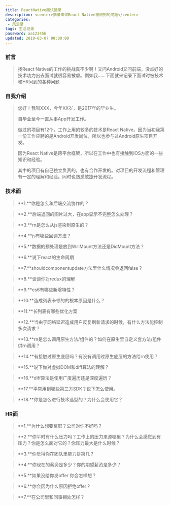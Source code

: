 ```yaml
---
title: ReactNative面试摘录
description: <center>摘录面试React Native被问到的问题</center>
categories:
 - 风云录
tags: 生活记录
password: aa123456
updated: 2019-03-07 00:00:00
---
```


### 前言

> 找React Native的工作的挑战真不少啊！又问Android又问前端，没点好的技术功力出去面试就很容易被虐。例如我......下面就来记录下面试时被技术和HR问到的各种问题

### 自我介绍

>您好！我叫XXX，今年XX岁，是2017年的毕业生。
>
>自毕业至今一直从事App开发工作。
>
>做过的项目有12个，工作上用的较多的技术是React Native。因为当初我第一份工作应聘的是Android开发岗位，所以也参与过Android原生项目开发。
>
>因为React Native是跨平台框架，所以在工作中也有接触到IOS方面的一些知识和经验。
>
>其中的项目有自己独立负责的，也有合作开发的。对项目的开发流程和管理有一定的理解和经验。同时也熟悉敏捷开发流程。
>
>

### 技术面

> **1.**你是怎么和后端交流协作的？

> **2.**后端返回的图片过大，在app显示不完整怎么处理？

> **3.**rn是怎么从js渲染到原生的？

> **4.**js有哪些回调方法？

> **5.**数据的预处理是放到WillMount方法还是DidMount方法？

> **6.**说下react的生命周期

> **7.**shouldcomponentupdate方法里什么情况会返回false？

> **8.**谈谈你对redux的理解

> **9.**es6有哪些新增特性？

> **10.**造成列表卡顿的的根本原因是什么？

> **11.**长列表有哪些优化方案

> **12.**当由于网络延迟造成用户反复刷新请求的时候，有什么方法能控制多次请求？

> **13.**rn是怎么调用原生方法/组件的？如何在原生里自定义套方法/组件供rn调用？

> **14.**有接触过原生底层吗？有没有调用过原生底层的方法给rn使用？

> **15.**说下你对虚拟DOM和diff算法的理解？

> **16.**diff算法是使用广度遍历还是深度遍历？

> **17.**平常用到哪些第三方SDK？说下怎么使用。

> **18.**你是怎么进行技术选型的？为什么会使用它？

### HR面

> **1.**为什么想要离职？公司对你不好吗？

> **2.**你平时有什么压力吗？工作上的压力来源哪里？为什么会感觉到有压力？你是怎么面对它的？你压力最大是什么时候？

> **3.**你觉得你在团队里能力排第几？

> **4.**你现在的薪资是多少？你的期望薪资是多少？

> **5.**如果没给你发offer 你会怎样想？

> **6.**你会因为什么原因拒绝offer？

> **7.**在公司里和同事相处怎样？